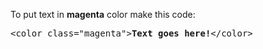 To put text in <b>magenta</b> color make this code:
<pre>&lt;color class="magenta"&gt;<b>Text goes here!</b>&lt;/color&gt;</pre>
